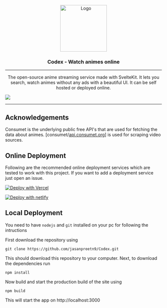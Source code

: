 <!-- PROJECT LOGO -->
<p align="center">
  <div align="center">
    <a href="https://github.com/jasanpreetn9/Codex/">
      <img width="150" src="https://github.com/jasanpreetn9/Codex/blob/master/static/favicon.png?raw=true" alt="Logo">
    </a>
    <h3>Codex - Watch animes online</h3>
  </div>

  <hr />

  <p align="center">
    The open-source anime streaming service made with SvelteKit. It lets you search, watch animes without any ads with a beautiful UI. It can be self hosted or deployed online.
  </p>
</p>

<!-- PREVIEW IMAGE -->
<img src="https://github.com/jasanpreetn9/Codex/blob/master/static/preview.png?raw=true">

<hr/>

## Acknowledgements

<!-- API INFO -->

Consumet is the underlying public free API's that are used for fetching the data about animes. [consumet/[api.consumet.org](https://github.com/consumet/api.consumet.org)] is used for scraping video sources.

## Online Deployment

Following are the recommended online deployment services which are tested to work with this project. If you want to add a deployment service just open an issue.

[![Deploy with Vercel](https://vercel.com/button)](https://vercel.com)

[![Deploy with netlify](https://www.netlify.com/img/deploy/button.svg)](https://app.netlify.com)

## Local Deployment

You need to have `nodejs` and `git` installed on your pc for following the intructions

First download the repository using
```
git clone https://github.com/jasanpreetn9/Codex.git
```


This should download this repository to your computer. Next, to download the dependencies run
```
npm install
```

Now build and start the production build of the site using
```
npm build
```

This will start the app on http://localhost:3000
